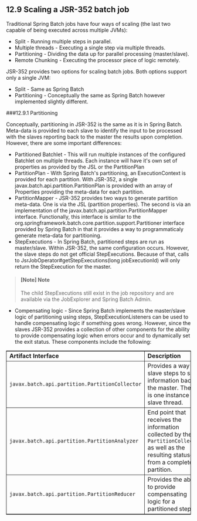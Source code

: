## 12.9 Scaling a JSR-352 batch job

Traditional Spring Batch jobs have four ways of scaling (the last two capable of being executed across multiple JVMs):

- Split - Running multiple steps in parallel.
- Multiple threads - Executing a single step via multiple threads.
- Partitioning - Dividing the data up for parallel processing (master/slave).
- Remote Chunking - Executing the processor piece of logic remotely.

JSR-352 provides two options for scaling batch jobs. Both options support only a single JVM:

- Split - Same as Spring Batch
- Partitioning - Conceptually the same as Spring Batch however implemented slightly different.

###12.9.1 Partitioning

Conceptually, partitioning in JSR-352 is the same as it is in Spring Batch. Meta-data is provided to each slave to identify the input to be processed with the slaves reporting back to the master the results upon completion. However, there are some important differences:

- Partitioned Batchlet - This will run multiple instances of the configured Batchlet on multiple threads. Each instance will have it's own set of properties as provided by the JSL or the PartitionPlan
- PartitionPlan - With Spring Batch's partitioning, an ExecutionContext is provided for each partition. With JSR-352, a single javax.batch.api.partition.PartitionPlan is provided with an array of Properties providing the meta-data for each partition.
- PartitionMapper - JSR-352 provides two ways to generate partition meta-data. One is via the JSL (partition properties). The second is via an implementation of the javax.batch.api.partition.PartitionMapper interface. Functionally, this interface is similar to the org.springframework.batch.core.partition.support.Partitioner interface provided by Spring Batch in that it provides a way to programmaticaly generate meta-data for partitioning.
- StepExecutions - In Spring Batch, partitioned steps are run as master/slave. Within JSR-352, the same configuration occurs. However, the slave steps do not get official StepExecutions. Because of that, calls to JsrJobOperator#getStepExecutions(long jobExecutionId) will only return the StepExecution for the master.

>#### [Note]	Note ####
> The child StepExecutions still exist in the job repository and are available via the JobExplorer and Spring Batch Admin.

- Compensating logic - Since Spring Batch implements the master/slave logic of partitioning using steps, StepExecutionListeners can be used to handle compensating logic if something goes wrong. However, since the slaves JSR-352 provides a collection of other components for the ability to provide compensating logic when errors occur and to dynamically set the exit status. These components include the following:


<table style="border-collapse: collapse;border-top: 0.5pt solid ; border-bottom: 0.5pt solid ; border-left: 0.5pt solid ; border-right: 0.5pt solid ; "><colgroup><col align="left"><col align="left"></colgroup><tbody><tr><td style="border-right: 0.5pt solid ; border-bottom: 0.5pt solid ; " align="left">
<span class="bold"><strong>Artifact Interface</strong></span>
</td><td style="border-bottom: 0.5pt solid ; " align="left">
<span class="bold"><strong>Description</strong></span>
</td></tr><tr><td style="border-right: 0.5pt solid ; border-bottom: 0.5pt solid ; " align="left"><code class="classname">javax.batch.api.partition.PartitionCollector</code></td><td style="border-bottom: 0.5pt solid ; " align="left">Provides a way for slave steps to send information back to the
master. There is one instance per slave thread.</td></tr><tr><td style="border-right: 0.5pt solid ; border-bottom: 0.5pt solid ; " align="left"><code class="classname">javax.batch.api.partition.PartitionAnalyzer</code></td><td style="border-bottom: 0.5pt solid ; " align="left">End point that receives the information collected by the
<code class="classname">PartitionCollector</code> as well as the resulting
statuses from a completed partition.</td></tr><tr><td style="border-right: 0.5pt solid ; " align="left"><code class="classname">javax.batch.api.partition.PartitionReducer</code></td><td style="" align="left">Provides the ability to provide compensating logic for a partitioned
step.</td></tr></tbody></table>

